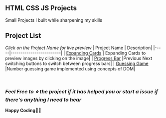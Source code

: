 ## HTML CSS JS Projects

Small Projects I built while sharpening my skills

## Project List
*Click on the Project Name for live preview*
| Project Name | Description|
|-----|-------------------------|
| [Expanding Cards](https://bibekdhkl.github.io/HTMl-CSS-JS-Projects/Expanding_Cards/) | Expanding Cards to preview images by clicking on the image|
| [Progress Bar](https://bibekdhkl.github.io/HTMl-CSS-JS-Projects/Progress_Bar/) |Previous Next switching buttons to switch between progress bars|
| [Guessing Game](https://bibekdhkl.github.io/HTMl-CSS-JS-Projects/Guessing_Game/) |Number guessing game implemented using concepts of DOM|
<!-- | [PROJECT_N](https://bibekdhkl.github.io/HTMl-CSS-JS-Projects/Expanding_Cards/) |PROJ_DESC| -->

<br>

### *Feel Free to ⭐️ the project if it has helped you or start a issue if there's anything I need to hear*

**Happy Coding👨‍💻**